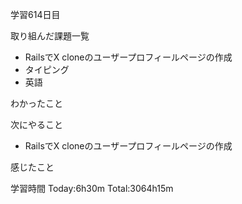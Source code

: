 学習614日目

取り組んだ課題一覧

- RailsでX cloneのユーザープロフィールページの作成
- タイピング
- 英語

わかったこと

次にやること

- RailsでX cloneのユーザープロフィールページの作成


感じたこと

学習時間 Today:6h30m Total:3064h15m